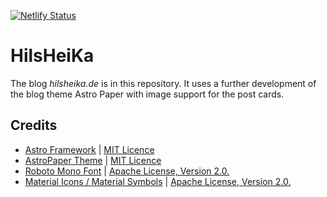 [![Netlify Status](https://api.netlify.com/api/v1/badges/670740a2-c526-4cfd-a2d8-7c3c5f049df8/deploy-status)](https://app.netlify.com/sites/hilshexen/deploys)

# HilsHeiKa

The blog *hilsheika.de* is in this repository. It uses a further development of the blog theme Astro Paper with image support for the post cards.

## Credits

- [Astro Framework](https://github.com/withastro/astro) | [MIT Licence](https://github.com/withastro/astro/blob/main/LICENSE)
- [AstroPaper Theme](https://github.com/satnaing/astro-paper)  | [MIT Licence](https://github.com/satnaing/astro-paper/blob/main/LICENSE)
- [Roboto Mono Font](https://fonts.google.com/specimen/Roboto+Mono) | [Apache License, Version 2.0.](https://www.apache.org/licenses/LICENSE-2.0)
- [Material Icons / Material Symbols](https://fonts.google.com/icons) | [Apache License, Version 2.0.](https://www.apache.org/licenses/LICENSE-2.0.txt)
